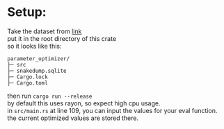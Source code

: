 # Setup:  
Take the dataset from [link](https://discord.com/channels/689979228841836632/692200535348215839/992829495834857522)  
put it in the root directory of this crate  
so it looks like this:  
```
parameter_optimizer/
├─ src
├─ snakedump.sqlite
├─ Cargo.lock
├─ Cargo.toml
```
then run `cargo run --release`  
by default this uses rayon, so expect high cpu usage.  
in `src/main.rs` at line 109, you can input the values for your eval function. the current optimized values are stored there.  
